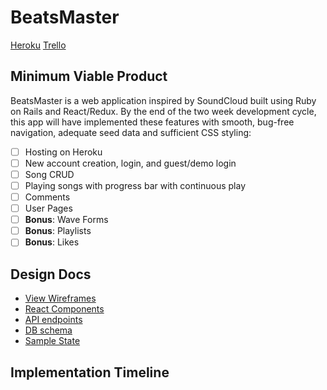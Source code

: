 # BeatsMaster

[Heroku][heroku]
[Trello][trello]

[heroku]: http://www.herokuapp.com
[trello]: https://trello.com/


## Minimum Viable Product
BeatsMaster is a web application inspired by SoundCloud built using Ruby on Rails and React/Redux. By the end of the two week development cycle,
this app will have implemented these features with smooth, bug-free navigation, adequate seed data and sufficient CSS styling:

- [ ] Hosting on Heroku
- [ ] New account creation, login, and guest/demo login
- [ ] Song CRUD
- [ ] Playing songs with progress bar with continuous play
- [ ] Comments
- [ ] User Pages
- [ ] **Bonus**: Wave Forms
- [ ] **Bonus**: Playlists
- [ ] **Bonus**: Likes

## Design Docs

* [View Wireframes][wireframes]
* [React Components][components]
* [API endpoints][api]
* [DB schema][schema]
* [Sample State][state]

[wireframes]: ./wireframes
[api]: ./api-endpoints.md
[schema]: ./schema.md
[components]: ./component-hierarchy.md
[state]: ./sample-state.md

## Implementation Timeline
